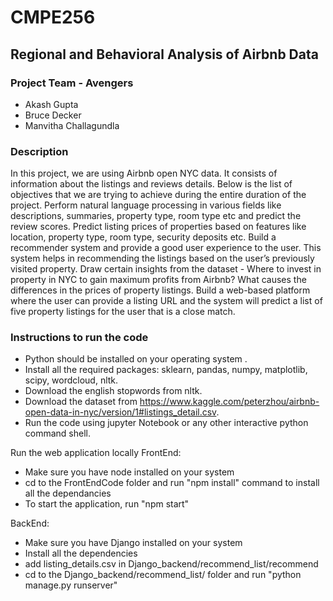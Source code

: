 # CMPE256 
## Regional and Behavioral Analysis of Airbnb Data
### Project Team - Avengers
* Akash Gupta
* Bruce Decker
* Manvitha Challagundla

### Description
In this project, we are using Airbnb open NYC data. It consists of information about the listings and reviews details. Below is the list of objectives that we are trying to achieve during the entire duration of the project.
Perform natural language processing in various fields like descriptions, summaries, property type, room type etc and predict the review scores. 
Predict listing prices of properties based on features like location, property type, room type, security deposits etc.
Build a recommender system and provide a good user experience to the user. This system helps in recommending the listings based on the user’s previously visited property.
Draw certain insights from the dataset - Where to invest in property in NYC to gain maximum profits from Airbnb? What causes the differences in the prices of property listings.
Build a web-based platform where the user can provide a listing URL and the system will predict a list of five property listings for the user that is a close match.

### Instructions to run the code
* Python should be installed on your operating system .
* Install all the required packages: sklearn, pandas, numpy, matplotlib, scipy, wordcloud, nltk.
* Download the english stopwords from nltk.
* Download the dataset from https://www.kaggle.com/peterzhou/airbnb-open-data-in-nyc/version/1#listings_detail.csv.
* Run the code using jupyter Notebook or any other interactive python command shell.

Run the web application locally
FrontEnd:
* Make sure you have node installed on your system 
* cd to the FrontEndCode folder and run "npm install" command to install all the dependancies
* To start the application, run "npm start"

BackEnd:
* Make sure you have Django installed on your system 
* Install all the dependencies
* add listing_details.csv in Django_backend/recommend_list/recommend
* cd to the Django_backend/recommend_list/ folder and run "python manage.py runserver"

